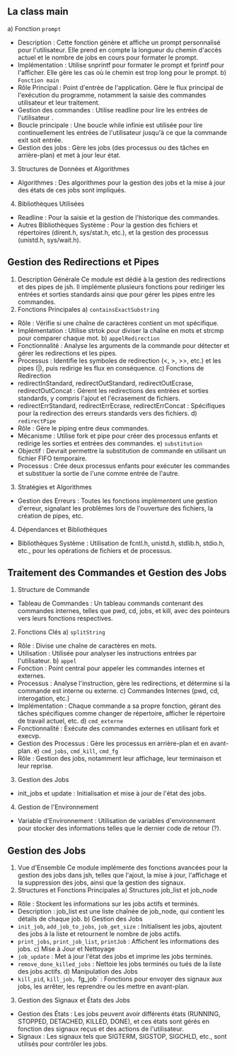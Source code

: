 ## La class main
a) Fonction `prompt`
* Description : Cette fonction génère et affiche un prompt personnalisé pour l'utilisateur. Elle prend en compte la longueur du chemin d'accès actuel et le nombre de jobs en cours pour formater le prompt.
* Implémentation : Utilise snprintf pour formater le prompt et fprintf pour l'afficher. Elle gère les cas où le chemin est trop long pour le prompt.
b) `Fonction main`
* Rôle Principal : Point d'entrée de l'application. Gère le flux principal de l'exécution du programme, notamment la saisie des commandes utilisateur et leur traitement.
* Gestion des commandes : Utilise readline pour lire les entrées de l'utilisateur .
* Boucle principale : Une boucle while infinie est utilisée pour lire continuellement les entrées de l'utilisateur jusqu'à ce que la commande exit soit entrée.
* Gestion des jobs : Gère les jobs (des processus ou des tâches en arrière-plan) et met à jour leur état.
3. Structures de Données et Algorithmes
* Algorithmes : Des algorithmes pour la gestion des jobs et la mise à jour des états de ces jobs sont impliqués.
4. Bibliothèques Utilisées
* Readline : Pour la saisie et la gestion de l'historique des commandes.
* Autres Bibliothèques Système : Pour la gestion des fichiers et répertoires (dirent.h, sys/stat.h, etc.), et la gestion des processus (unistd.h, sys/wait.h).

## Gestion des Redirections et Pipes
1. Description Générale
Ce module est dédié à la gestion des redirections et des pipes de jsh. Il implémente plusieurs fonctions pour rediriger les entrées et sorties standards ainsi que pour gérer les pipes entre les commandes.
2. Fonctions Principales
a) `containsExactSubstring`
* Rôle : Vérifie si une chaîne de caractères contient un mot spécifique.
* Implémentation : Utilise strtok pour diviser la chaîne en mots et strcmp pour comparer chaque mot.
b) `appelRedirection`
* Fonctionnalité : Analyse les arguments de la commande pour détecter et gérer les redirections et les pipes.
* Processus : Identifie les symboles de redirection (<, >, >>, etc.) et les pipes (|), puis redirige les flux en conséquence.
c) Fonctions de Redirection
* redirectInStandard, redirectOutStandard, redirectOutEcrase, redirectOutConcat : Gèrent les redirections des entrées et sorties standards, y compris l'ajout et l'écrasement de fichiers.
* redirectErrStandard, redirectErrEcrase, redirectErrConcat : Spécifiques pour la redirection des erreurs standards vers des fichiers.
d) `redirectPipe`
* Rôle : Gère le piping entre deux commandes.
* Mécanisme : Utilise fork et pipe pour créer des processus enfants et redirige les sorties et entrées des commandes.
e) `substitution`
* Objectif : Devrait permettre la substitution de commande en utilisant un fichier FIFO temporaire.
* Processus : Crée deux processus enfants pour exécuter les commandes et substituer la sortie de l'une comme entrée de l'autre.
3. Stratégies et Algorithmes
* Gestion des Erreurs : Toutes les fonctions implémentent une gestion d'erreur, signalant les problèmes lors de l'ouverture des fichiers, la création de pipes, etc.
4. Dépendances et Bibliothèques
* Bibliothèques Système : Utilisation de fcntl.h, unistd.h, stdlib.h, stdio.h, etc., pour les opérations de fichiers et de processus.

## Traitement des Commandes et Gestion des Jobs
1. Structure de Commande
* Tableau de Commandes : Un tableau commands contenant des commandes internes, telles que pwd, cd, jobs, et kill, avec des pointeurs vers leurs fonctions respectives.
2. Fonctions Clés
a) `splitString`
* Rôle : Divise une chaîne de caractères en mots.
* Utilisation : Utilisée pour analyser les instructions entrées par l'utilisateur.
b) `appel`
* Fonction : Point central pour appeler les commandes internes et externes.
* Processus : Analyse l'instruction, gère les redirections, et détermine si la commande est interne ou externe.
c) Commandes Internes (pwd, cd, interogation, etc.)
* Implémentation : Chaque commande a sa propre fonction, gérant des tâches spécifiques comme changer de répertoire, afficher le répertoire de travail actuel, etc.
d) `cmd_externe`
* Fonctionnalité : Exécute des commandes externes en utilisant fork et execvp.
* Gestion des Processus : Gère les processus en arrière-plan et en avant-plan.
e) `cmd_jobs`, `cmd_kill`, `cmd_fg`
* Rôle : Gestion des jobs, notamment leur affichage, leur terminaison et leur reprise.
3. Gestion des Jobs
* init_jobs et update : Initialisation et mise à jour de l'état des jobs.
4. Gestion de l'Environnement
* Variable d'Environnement : Utilisation de variables d'environnement pour stocker des informations telles que le dernier code de retour (?).



## Gestion des Jobs
1. Vue d'Ensemble
Ce module implémente des fonctions avancées pour la gestion des jobs dans jsh, telles que l'ajout, la mise à jour, l'affichage et la suppression des jobs, ainsi que la gestion des signaux.
2. Structures et Fonctions Principales
a) Structures job_list et job_node
* Rôle : Stockent les informations sur les jobs actifs et terminés.
* Description : job_list est une liste chaînée de job_node, qui contient les détails de chaque job.
b) Gestion des Jobs
* `init_job`, `add_job_to_jobs`, `job_get_size` : Initialisent les jobs, ajoutent des jobs à la liste et retournent le nombre de jobs actifs.
* `print_jobs`, `print_job_list`, `printJob` : Affichent les informations des jobs.
c) Mise à Jour et Nettoyage
* `job_update` : Met à jour l'état des jobs et imprime les jobs terminés.
* `remove_done_killed_jobs` : Nettoie les jobs terminés ou tués de la liste des jobs actifs.
d) Manipulation des Jobs
* `kill_pid`, `kill_job, `fg_job` : Fonctions pour envoyer des signaux aux jobs, les arrêter, les reprendre ou les mettre en avant-plan.
3. Gestion des Signaux et États des Jobs
* Gestion des États : Les jobs peuvent avoir différents états (RUNNING, STOPPED, DETACHED, KILLED, DONE), et ces états sont gérés en fonction des signaux reçus et des actions de l'utilisateur.
* Signaux : Les signaux tels que SIGTERM, SIGSTOP, SIGCHLD, etc., sont utilisés pour contrôler les jobs.

